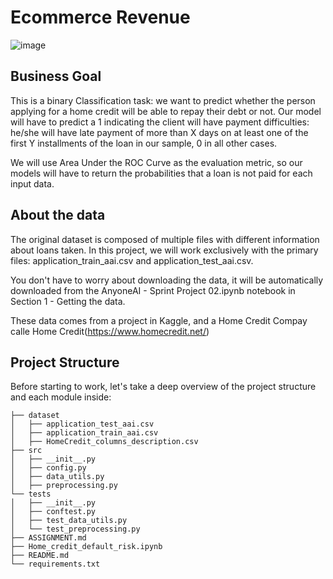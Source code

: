 # Ecommerce Revenue

![image](https://github.com/Dotto-Luis/Projects/assets/93018629/563736c7-5170-456f-9921-1d1f03671024)

## Business Goal

This is a binary Classification task: we want to predict whether the person applying for a home credit will be able to repay their debt or not. Our model will have to predict a 1 indicating the client will have payment difficulties: he/she will have late payment of more than X days on at least one of the first Y installments of the loan in our sample, 0 in all other cases.

We will use Area Under the ROC Curve as the evaluation metric, so our models will have to return the probabilities that a loan is not paid for each input data.

## About the data

The original dataset is composed of multiple files with different information about loans taken. In this project, we will work exclusively with the primary files: application_train_aai.csv and application_test_aai.csv.

You don't have to worry about downloading the data, it will be automatically downloaded from the AnyoneAI - Sprint Project 02.ipynb notebook in Section 1 - Getting the data.

These data comes from a project in Kaggle, and a Home Credit Compay calle Home Credit(https://www.homecredit.net/)

## Project Structure

Before starting to work, let's take a deep overview of the project structure and each module inside:

```console
├── dataset
│   ├── application_test_aai.csv
│   ├── application_train_aai.csv
│   ├── HomeCredit_columns_description.csv
├── src
│   ├── __init__.py
│   ├── config.py
│   ├── data_utils.py
│   ├── preprocessing.py
└── tests
│   ├── __init__.py
│   ├── conftest.py
│   ├── test_data_utils.py
│   └── test_preprocessing.py
├── ASSIGNMENT.md
├── Home_credit_default_risk.ipynb
├── README.md
└── requirements.txt
```
